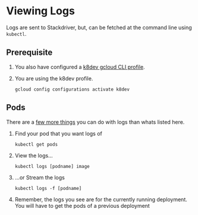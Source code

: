 # Viewing Logs
Logs are sent to Stackdriver, but, can be fetched at the command line using `kubectl`.

## Prerequisite
1. You also have configured a [k8dev gcloud CLI profile](new-gcloud-profile.md).
1. You are using the k8dev profile.

    ```
    gcloud config configurations activate k8dev
    ```

## Pods
There are a [few more things](https://kubernetes.io/docs/reference/kubectl/cheatsheet/#interacting-with-running-pods) you can do with logs than whats listed here.

1. Find your pod that you want logs of

    ```
    kubectl get pods
    ```

1. View the logs...

    ```
    kubectl logs [podname] image
    ```

1. ...or Stream the logs

    ```
    kubectl logs -f [podname]
    ```

1. Remember, the logs you see are for the currently running deployment.  You will have to get the pods of a previous deployment 